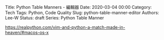 Title: Python Table Manners - 編輯器
Date: 2020-03-04 00:00
Category: Tech
Tags: Python, Code Quality
Slug: python-table-manner-editor
Authors: Lee-W
Status: draft
Series: Python Table Manner

https://realpython.com/vim-and-python-a-match-made-in-heaven/#macos-os-x
